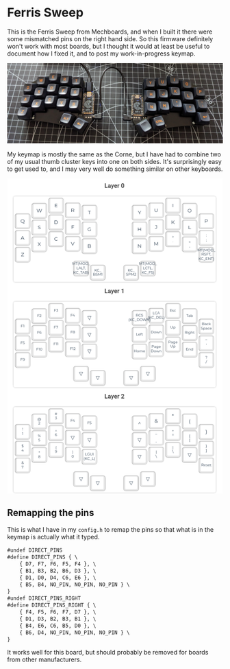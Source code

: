 # Ferris Sweep

This is the Ferris Sweep from Mechboards, and when I built it there were some mismatched pins on the right hand side. So this firmware definitely won't work with most boards, but I thought it would at least be useful to document how I fixed it, and to post my work-in-progress keymap.

![My new favourite keyboard](./images/ferris_sweep.jpg)

My keymap is mostly the same as the Corne, but I have had to combine two of my usual thumb cluster keys into one on both sides. It's surprisingly easy to get used to, and I may very well do something similar on other keyboards.

![Ferris Sweep keymap](./images/ferris_sweep_keymap.png)

## Remapping the pins

This is what I have in my `config.h` to remap the pins so that what is in the keymap is actually what it typed.

    #undef DIRECT_PINS
    #define DIRECT_PINS { \
        { D7, F7, F6, F5, F4 }, \
        { B1, B3, B2, B6, D3 }, \
        { D1, D0, D4, C6, E6 }, \
        { B5, B4, NO_PIN, NO_PIN, NO_PIN } \
    }
    #undef DIRECT_PINS_RIGHT
    #define DIRECT_PINS_RIGHT { \
        { F4, F5, F6, F7, D7 }, \
        { D1, D3, B2, B3, B1 }, \
        { B4, E6, C6, B5, D0 }, \
        { B6, D4, NO_PIN, NO_PIN, NO_PIN } \
    }

It works well for this board, but should probably be removed for boards from other manufacturers.
